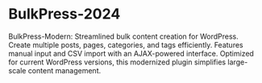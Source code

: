 # BulkPress-2024
BulkPress-Modern: Streamlined bulk content creation for WordPress. Create multiple posts, pages, categories, and tags efficiently. Features manual input and CSV import with an AJAX-powered interface. Optimized for current WordPress versions, this modernized plugin simplifies large-scale content management.
